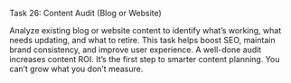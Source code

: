 Task 26: Content Audit (Blog or Website)

Analyze existing blog or website content to identify what’s working, what needs updating, and what to retire. This task helps boost SEO, maintain brand consistency, and improve user experience. A well-done audit increases content ROI. It’s the first step to smarter content planning. You can’t grow what you don’t measure.